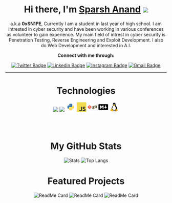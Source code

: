 <h1 align="center" height='30'>Hi there, I'm <a href="https://holmes-py.github.io/" target="_blank">Sparsh Anand</a> 
<img src='https://cdn.discordapp.com/emojis/763073450981326890.gif' width='200' ></h1> 
<div align="center">
  </div>
  <div align="center">
  <p>a.k.a <b>0xSN1PE</b>, Currently I am a student in last year of high school. I am intrested in cyber security and have been working in various conferences as volunteer to gain experience. My main field of intrest in cyber security is Penetration Testing, Reverse Engineering and Exploit Development. I also do Web Development and interested in A.I.</p>
  
  <p><b>Connect with me through:</b></p>
  
[![Twitter Badge](https://img.shields.io/badge/-Twitter-blue?style=for-the-badge&logo=twitter&logoColor=white&link=https://twitter.com/0xSN1PE)](https://twitter.com/0xSN1PE)
[![Linkedin Badge](https://img.shields.io/badge/-Linkedin-blue?style=for-the-badge&logo=Linkedin&logoColor=white&link=https://www.linkedin.com/in/sparsh-anand-9842421b2/)](https://www.linkedin.com/in/sparsh-anand-9842421b2/)
[![Instagram Badge](https://img.shields.io/badge/-Instagram-purple?style=for-the-badge&logo=instagram&logoColor=white&link=https://www.instagram.com/sparsh_x64x)](https://www.instagram.com/sparsh_x64x)
[![Gmail Badge](https://img.shields.io/badge/-Gmail-c14438?style=for-the-badge&logo=Gmail&logoColor=white&link=mailto:sparshanand752@gmail.com)](mailto:sparshanand752@gmail.com)  
<hr>

<h1>Technologies</h1>

<img height="30" src="https://upload.wikimedia.org/wikipedia/commons/thumb/2/20/Bash_Logo_black_and_white_icon_only.svg/1200px-Bash_Logo_black_and_white_icon_only.svg.png"> <img height="30" src="https://upload.wikimedia.org/wikipedia/commons/thumb/6/61/HTML5_logo_and_wordmark.svg/512px-HTML5_logo_and_wordmark.svg.png"> <img height="30" src="https://raw.githubusercontent.com/github/explore/80688e429a7d4ef2fca1e82350fe8e3517d3494d/topics/python/python.png"> <img height="30" src="https://raw.githubusercontent.com/github/explore/80688e429a7d4ef2fca1e82350fe8e3517d3494d/topics/javascript/javascript.png"> <img height="30" src="https://raw.githubusercontent.com/github/explore/80688e429a7d4ef2fca1e82350fe8e3517d3494d/topics/git/git.png"> <img height="30" src="https://raw.githubusercontent.com/github/explore/80688e429a7d4ef2fca1e82350fe8e3517d3494d/topics/markdown/markdown.png"> <img height="30" src="https://raw.githubusercontent.com/github/explore/80688e429a7d4ef2fca1e82350fe8e3517d3494d/topics/linux/linux.png">

<br><br>
<h1>My GitHub Stats</h1>

![Stats](https://github-readme-stats.vercel.app/api?username=SparshKun&show_icons=true&hide_border=true&count_private=true&theme=vue-dark)
![Top Langs](https://github-readme-stats.vercel.app/api/top-langs/?username=SparshKun&count_private=true&theme=vue-dark&layout=compact)
<br>
<h1>Featured Projects</h1>

![ReadMe Card](https://github-readme-stats.vercel.app/api/pin/?username=SparshKun&repo=Cerberus&theme=vue-dark)
![ReadMe Card](https://github-readme-stats.vercel.app/api/pin/?username=SparshKun&repo=port-scanner&theme=vue-dark)
![ReadMe Card](https://github-readme-stats.vercel.app/api/pin/?username=SparshKun&repo=Bash-Scripts&theme=vue-dark)

</div>
